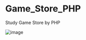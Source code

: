 # Game_Store_PHP
Study Game Store by PHP

![image](https://user-images.githubusercontent.com/52211491/185243105-f4eac341-31dc-4d11-b37c-7e307c807d14.png)
